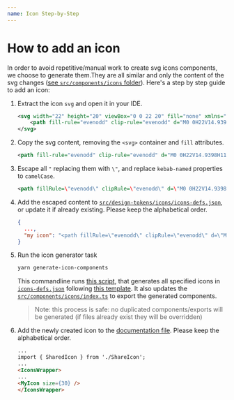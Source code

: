 ```yaml
---
name: Icon Step-by-Step
---
```


# How to add an icon

In order to avoid repetitive/manual work to create svg icons components, we choose to generate them.They are all similar and only the content of the svg changes ([see `src/components/icons` folder](../src/components/icons)). Here's a step by step guide to add an icon:

1. Extract the icon `svg` and open it in your IDE.

   ```xml
   <svg width="22" height="20" viewBox="0 0 22 20" fill="none" xmlns="http://www.w3.org/2000/svg">
       <path fill-rule="evenodd" clip-rule="evenodd" d="M0 0H22V14.9398H11.3508L5 20V14.9398H0V0ZM2 1.99197V12.9478H7V15.8555L10.6492 12.9478H20V1.99197H2ZM7 7.96788H6V5.97591H9V9.95985H7V7.96788ZM13 7.96788H12V5.97591H15V9.95985H13V7.96788Z" fill="#0E353D"/>
   </svg>
   ```

2. Copy the svg content, removing the `<svg>` container and `fill` attributes.

   ```xml
   <path fill-rule="evenodd" clip-rule="evenodd" d="M0 0H22V14.9398H11.3508L5 20V14.9398H0V0ZM2 1.99197V12.9478H7V15.8555L10.6492 12.9478H20V1.99197H2ZM7 7.96788H6V5.97591H9V9.95985H7V7.96788ZM13 7.96788H12V5.97591H15V9.95985H13V7.96788Z"/>
   ```

3. Escape all `"` replacing them with `\"`, and replace `kebab-named` properties to `camelCase`.

   ```xml
   <path fillRule=\"evenodd\" clipRule=\"evenodd\" d=\"M0 0H22V14.9398H11.3508L5 20V14.9398H0V0ZM2 1.99197V12.9478H7V15.8555L10.6492 12.9478H20V1.99197H2ZM7 7.96788H6V5.97591H9V9.95985H7V7.96788ZM13 7.96788H12V5.97591H15V9.95985H13V7.96788Z\" fill=\"#0E353D\"/>
   ```

4. Add the escaped content to [`src/design-tokens/icons/icons-defs.json`](../src/design-tokens/icons/icons-defs.json), or update it if already existing. Please keep the alphabetical order.

   ```json
   {
     ...,
     "my icon": "<path fillRule=\"evenodd\" clipRule=\"evenodd\" d=\"M0 0H22V14.9398H11.3508L5 20V14.9398H0V0ZM2 1.99197V12.9478H7V15.8555L10.6492 12.9478H20V1.99197H2ZM7 7.96788H6V5.97591H9V9.95985H7V7.96788ZM13 7.96788H12V5.97591H15V9.95985H13V7.96788Z\" fill=\"#0E353D\"/>"
   }
   ```

5. Run the icon generator task

   ```sh
   yarn generate-icon-components
   ```

   This commandline runs [this script](../config/generator/icons/generateIcons.js), that generates all specified icons in [`icons-defs.json`](../src/design-tokens/icons/icons-defs.json) following [this template](../config/generator/icons/IconComponentTemplate.tsx.hbs). It also updates the [`src/components/icons/index.ts`](../src/components/icons/index.ts) to export the generated components.

   > Note: this process is safe: no duplicated components/exports will be generated (if files already exist they will be overridden)

6. Add the newly created icon to the [documentation file](../src/atoms/icons/Icons.mdx). Please keep the alphabetical order.

   ```md
   ...
   import { SharedIcon } from './ShareIcon';
   ...
   <IconsWrapper>
   ...
   <MyIcon size={30} />
   </IconsWrapper>
   ```
